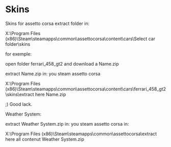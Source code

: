# Skins

Skins for assetto corsa extract folder in:


X:\Program Files (x86)\Steam\steamapps\common\assettocorsa\content\cars\Select car folder\skins

for exemple:

open folder ferrari_458_gt2 and download a Name.zip

extract Name.zip in: you steam assetto corsa

X:\Program Files (x86)\Steam\steamapps\common\assettocorsa\content\cars\ferrari_458_gt2\skins\extract here Name.zip

;) Good lack.

Weather System:

extract Weather System.zip in: you steam assetto corsa in:

X:\Program Files (x86)\Steam\steamapps\common\assettocorsa\extract here all contenut Weather System.zip

